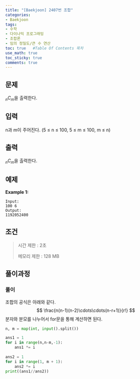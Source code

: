 ```yaml
---
title: "[Baekjoon] 2407번 조합"
categories: 
- Baekjoon
tags:
- 수학
- 다이나믹 프로그래밍
- 조합론
- 임의 정밀도/큰 수 연산
toc: true   #Table Of Contents 목차 
use_math: true
toc_sticky: true
comments: true
---
```


## 문제

$_nC_m$을 출력한다.

## 입력

n과 m이 주어진다. (5 ≤ n ≤ 100, 5 ≤ m ≤ 100, m ≤ n)

## 출력

$_nC_m$을 출력한다.

## 예제

**Example 1:**

```
Input: 
100 6
Output: 
1192052400
```

## 조건

> 시간 제한 : 2초
>
> 메모리 제한 : 128 MB

## 풀이과정

### 풀이

조합의 공식은 아래와 같다.
$$
\frac{n(n-1)(n-2)\cdots\cdots(n-r+1)}{r!}
$$
분자와 분모를 나누어서  for문을 통해 계산하면 된다.

```python
n, m = map(int, input().split())

ans1 = 1
for i in range(n,n-m,-1):
    ans1 *= i
    
ans2 = 1
for i in range(1, m + 1):
    ans2 *= i
print((ans1//ans2))
```

